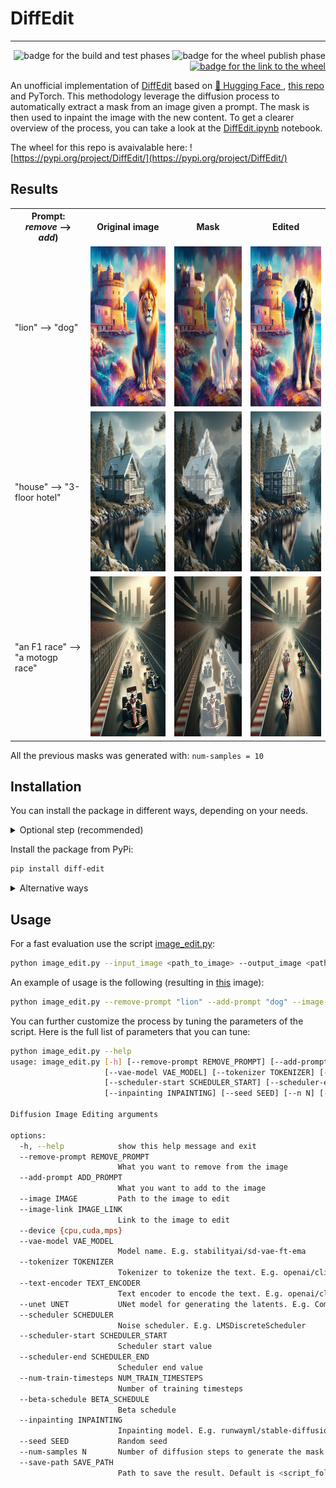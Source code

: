 # DiffEdit
___
<div>
         <p align="right">
                  <img src="https://github.com/Gennaro-Farina/DiffEdit/actions/workflows/build-and-test.yml/badge.svg" alt="badge for the build and test phases" />
                  <img src="https://github.com/Gennaro-Farina/DiffEdit/actions/workflows/publish-wheel-pypi.yml/badge.svg" alt="badge for the wheel publish phase" />
                  <a href="https://pypi.org/project/DiffEdit/">
                           <img src="https://img.shields.io/pypi/wheel/DiffEdit?style=flat&logo=PyPI&logoColor=%23969DA5&labelColor=%23353B43&color=%2331C854" alt="badge for the link to the wheel" />
                  </a>
         </p>
</div>


An unofficial implementation of <a href="https://arxiv.org/abs/2210.11427"> DiffEdit</a> based on <a href="https://huggingface.co"> 🤗 Hugging Face </a>, <a href="https://github.com/johnrobinsn/diffusion_experiments/blob/main/DiffEdit.ipynb"> this repo</a> and PyTorch.
This methodology leverage the diffusion process to automatically extract a mask from an image given a prompt. The mask is then used to inpaint the image with the new content.
To get a clearer overview of the process, you can take a look at the <a href="https://github.com/Gennaro-Farina/diffusion-nbs/blob/master/DiffEdit.ipynb"> DiffEdit.ipynb</a> notebook.

The wheel for this repo is avaivalable here: ![https://pypi.org/project/DiffEdit/](https://pypi.org/project/DiffEdit/)

## Results

<table>
<head>
<th> Prompt: <i>remove</i> ⟶ <i>add</i>)</th><th>Original image</th> <th>Mask</th> <th>Edited</th>
</head>
<body>
<tr>
<td>"lion" ⟶ "dog"</td>
<td><img src="static/ai_gen_lion.jpeg" width="256" height="256" alt="An AI generated lion"></td>
<td><img src="static/ai_gen_lion_mask.png" width="256" height="256" 
         alt="The mask of the image region containing the 'lion'"></td>
<td><img src="static/ai_gen_lion_result.png" width="256" height="256"
         alt="The edited image with the 'dog' instead of the 'lion'"></td>
</tr>
<tr>
<td>"house" ⟶ "3-floor hotel"</td>
<td><img src="static/ai_gen_house.jpeg" width="256" height="256" alt="An AI generated house"></td>
<td><img src="static/ai_gen_house_mask.png" width="256" height="256" 
         alt="The mask of the image region containing the 'house'"></td>
<td><img src="static/ai_gen_house_result.png" width="256" height="256"
         alt="The edited image with the '3-floor hotel' instead of the 'house'"></td>
</tr>
<tr>
<td>"an F1 race" ⟶ "a motogp race"</td>
<td><img src="static/ai_gen_f1.jpeg" width="256" height="256" alt="An AI generated image of an F1 competition"></td>
<td><img src="static/ai_gen_f1_mask.png" width="256" height="256" 
         alt="The mask of the image region containing the F1 cars"></td>
<td><img src="static/ai_gen_f1_result.png" width="256" height="256"
         alt="The edited image with the 'motogp' instead of the 'F1'"></td>
</tr>
</body>
</table>

All the previous masks was generated with: `num-samples = 10`

## Installation

You can install the package in different ways, depending on your needs.



<details>
  <summary> Optional step (recommended)</summary>
  
Create a virtual environment, to avoid conflicts with other packages. Here are some alternatives:

- with `venv`:
```bash
python -m venv venv
source venv/bin/activate
```

- with `poetry`:
```bash
poetry shell
```

- with `conda`:
```bash
conda create -n diff-edit python=3.10
conda activate diff-edit
```

</details>


Install the package from PyPi:
```bash
pip install diff-edit
```
<details>
    <summary> Alternative ways</summary>

Install the package from source:
```bash
poetry install
```

Install the package in editable mode, suggested for further development:
```bash
pip install -e .
```
</details>

## Usage

For a fast evaluation use the script <a href="https://github.com/Gennaro-Farina/DiffEdit/blob/main/src/diff_edit/examples/image_edit.py">image_edit.py</a>:

```bash
python image_edit.py --input_image <path_to_image> --output_image <path_to_output_image> --prompt <prompt>
```

An example of usage is the following (resulting in <a href="https://github.com/Gennaro-Farina/DiffEdit/blob/main/static/ai_gen_lion_result.png"> this</a> image):

```bash
python image_edit.py --remove-prompt "lion" --add-prompt "dog" --image-link "https://github.com/Gennaro-Farina/DiffEdit/blob/main/static/ai_gen_lion.jpeg" --num-samples 10
```

You can further customize the process by tuning the parameters of the script. Here is the full list of parameters that you can tune:

```bash
python image_edit.py --help
usage: image_edit.py [-h] [--remove-prompt REMOVE_PROMPT] [--add-prompt ADD_PROMPT] [--image IMAGE] [--image-link IMAGE_LINK] [--device {cpu,cuda,mps}]
                     [--vae-model VAE_MODEL] [--tokenizer TOKENIZER] [--text-encoder TEXT_ENCODER] [--unet UNET] [--scheduler SCHEDULER]
                     [--scheduler-start SCHEDULER_START] [--scheduler-end SCHEDULER_END] [--num-train-timesteps NUM_TRAIN_TIMESTEPS] [--beta-schedule BETA_SCHEDULE]
                     [--inpainting INPAINTING] [--seed SEED] [--n N] [--save-path SAVE_PATH]

Diffusion Image Editing arguments

options:
  -h, --help            show this help message and exit
  --remove-prompt REMOVE_PROMPT
                        What you want to remove from the image
  --add-prompt ADD_PROMPT
                        What you want to add to the image
  --image IMAGE         Path to the image to edit
  --image-link IMAGE_LINK
                        Link to the image to edit
  --device {cpu,cuda,mps}
  --vae-model VAE_MODEL
                        Model name. E.g. stabilityai/sd-vae-ft-ema
  --tokenizer TOKENIZER
                        Tokenizer to tokenize the text. E.g. openai/clip-vit-large-patch14
  --text-encoder TEXT_ENCODER
                        Text encoder to encode the text. E.g. openai/clip-vit-large-patch14
  --unet UNET           UNet model for generating the latents. E.g. CompVis/stable-diffusion-v1-4
  --scheduler SCHEDULER
                        Noise scheduler. E.g. LMSDiscreteScheduler
  --scheduler-start SCHEDULER_START
                        Scheduler start value
  --scheduler-end SCHEDULER_END
                        Scheduler end value
  --num-train-timesteps NUM_TRAIN_TIMESTEPS
                        Number of training timesteps
  --beta-schedule BETA_SCHEDULE
                        Beta schedule
  --inpainting INPAINTING
                        Inpainting model. E.g. runwayml/stable-diffusion-inpainting
  --seed SEED           Random seed
  --num-samples N       Number of diffusion steps to generate the mask
  --save-path SAVE_PATH
                        Path to save the result. Default is <script_folder>/result.png
```

